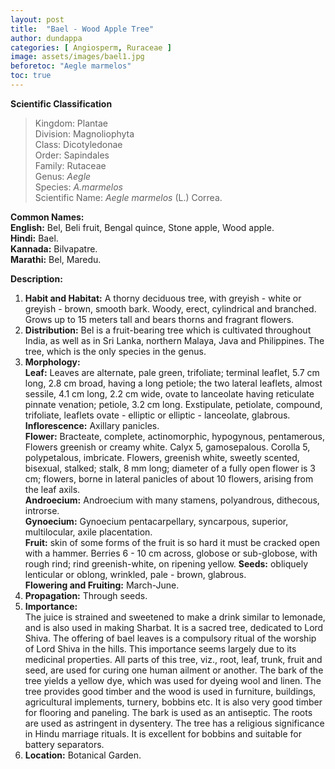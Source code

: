 ```yaml
---
layout: post
title:  "Bael - Wood Apple Tree"
author: dundappa
categories: [ Angiosperm, Ruraceae ]
image: assets/images/bael1.jpg
beforetoc: "Aegle marmelos"
toc: true
---
```


**Scientific Classification**  
>Kingdom:			Plantae  
>Division:			Magnoliophyta  
>Class:				Dicotyledonae  
>Order:				Sapindales  
>Family:			Rutaceae  
>Genus:				*Aegle*  
>Species:			*A.marmelos*  
>Scientific Name:	*Aegle marmelos* (L.) Correa.  

**Common Names:**  
**English:**		Bel, Beli fruit, Bengal quince, Stone apple, Wood apple.  
**Hindi:** 			Bael.  
**Kannada:**		Bilvapatre.  
**Marathi:**		Bel, Maredu.  

**Description:**  
1. **Habit and Habitat:** A thorny deciduous tree, with greyish - white or greyish - brown, smooth bark. Woody, erect, cylindrical and branched. Grows up to 15 meters tall and bears thorns and fragrant flowers.  
2. **Distribution:** Bel is a fruit-bearing tree which is cultivated throughout India, as well as in Sri Lanka, northern Malaya, Java and Philippines. The tree, which is the only species in the genus.  
3. **Morphology:**  
**Leaf:** Leaves are alternate, pale green, trifoliate; terminal leaflet, 5.7 cm long, 2.8 cm broad, having a long petiole; the two lateral leaflets, almost sessile, 4.1 cm long, 2.2 cm wide, ovate to lanceolate having reticulate pinnate venation; petiole, 3.2 cm long. Exstipulate, petiolate, compound, trifoliate, leaflets ovate - elliptic or elliptic - lanceolate, glabrous.  
**Inflorescence:** Axillary panicles.  
**Flower:** Bracteate, complete, actinomorphic, hypogynous, pentamerous, Flowers greenish or creamy white. Calyx 5, gamosepalous. Corolla 5, polypetalous, imbricate. Flowers, greenish white, sweetly scented, bisexual, stalked; stalk, 8 mm long; diameter of a fully open flower is 3 cm; flowers, borne in lateral panicles of about 10 flowers, arising from the leaf axils.  
**Androecium:** Androecium with many stamens, polyandrous, dithecous, introrse.  
**Gynoecium:** Gynoecium pentacarpellary, syncarpous, superior, multilocular, axile placentation.  
**Fruit:** skin of some forms of the fruit is so hard it must be cracked open with a hammer. Berries 6 - 10 cm across, globose or sub-globose, with rough rind; rind greenish-white, on ripening yellow.
**Seeds:** obliquely lenticular or oblong, wrinkled, pale - brown, glabrous.  
**Flowering and Fruiting:** March-June.  
4. **Propagation:** Through seeds.  
5. **Importance:**  
The juice is strained and sweetened to make a drink similar to lemonade, and is also used in making Sharbat. It is a sacred tree, dedicated to Lord Shiva. The offering of bael leaves is a compulsory ritual of the worship of Lord Shiva in the hills. This importance seems largely due to its medicinal properties. All parts of this tree, viz., root, leaf, trunk, fruit and seed, are used for curing one human ailment or another. The bark of the tree yields a yellow dye, which was used for dyeing wool and linen. The tree provides good timber and the wood is used in furniture, buildings, agricultural implements, turnery, bobbins etc. It is also very good timber for flooring and paneling. The bark is used as an antiseptic. The roots are used as astringent in dysentery. The tree has a religious significance in Hindu marriage rituals. It is excellent for bobbins and suitable for battery separators.  
6. **Location:** Botanical Garden.  
